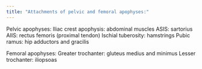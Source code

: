 ```yaml
---
title: "Attachments of pelvic and femoral apophyses:"
---
```

Pelvic apophyses:
Iliac crest apophysis: abdominal muscles
ASIS: sartorius
AIIS: rectus femoris (proximal tendon)
Ischial tuberosity: hamstrings
Pubic ramus: hip adductors and gracilis

Femoral apophyses:
Greater trochanter: gluteus medius and minimus
Lesser trochanter: iliopsoas

